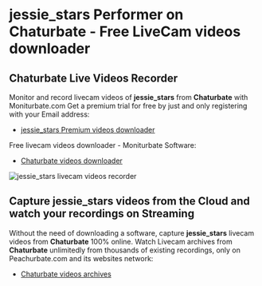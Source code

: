 # jessie_stars Performer on Chaturbate - Free LiveCam videos downloader

## Chaturbate Live Videos Recorder

Monitor and record livecam videos of **jessie_stars** from **Chaturbate** with Moniturbate.com
Get a premium trial for free by just and only registering with your Email address:
* [jessie_stars Premium videos downloader](https://moniturbate.com/request-demo-licence-key.html)

Free livecam videos downloader - Moniturbate Software:
* [Chaturbate videos downloader](https://moniturbate.com/moniturbate-download-software.html)

![jessie_stars livecam videos recorder](https://peachurnet.com/templates/moniturbate-software.png)


## Capture jessie_stars videos from the Cloud and watch your recordings on Streaming

Without the need of downloading a software, capture **jessie_stars** livecam videos from **Chaturbate** 100% online.
Watch Livecam archives from **Chaturbate** unlimitedly from thousands of existing recordings, only on Peachurbate.com and its websites network:
* [Chaturbate videos archives](https://peachurnet.com/)